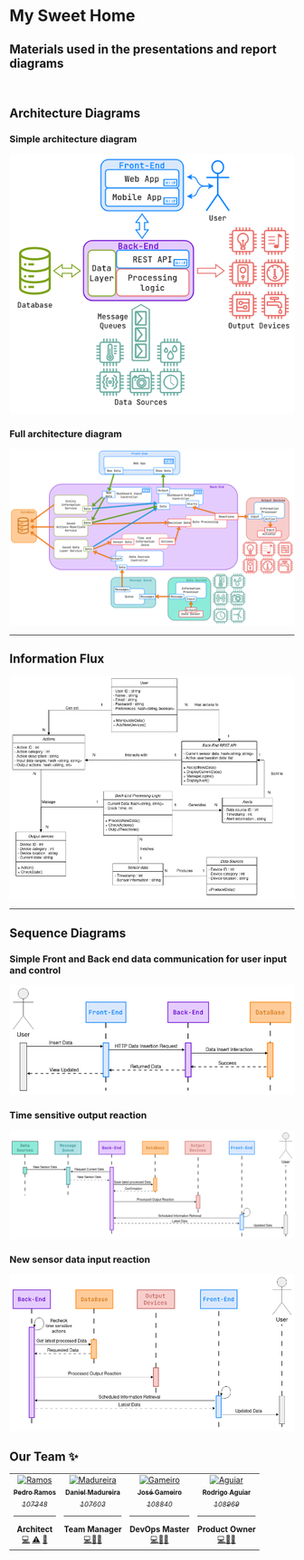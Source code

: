 # My Sweet Home
## Materials used in the presentations and report diagrams
&nbsp;

## Architecture Diagrams
### Simple architecture diagram
<img src = "presentations/Report_Diagrams/simple_architecture_diagram.png">

### Full architecture diagram
<img src = "presentations/Report_Diagrams/architecture_diagram.png">

---

## Information Flux

<img src = "presentations/Report_Diagrams/informationflux.png">

---
## Sequence Diagrams
### Simple Front and Back end data communication for user input and control
<img src = "presentations/Report_Diagrams/sequenceDiag1.png">

### Time sensitive output reaction
<img src = "presentations/Report_Diagrams/sequenceDiag2.png">

### New sensor data input reaction
<img src = "presentations/Report_Diagrams/sequenceDiag3.png">


## Our Team ✨

<!-- ALL-CONTRIBUTORS-LIST:START -->
<!-- prettier-ignore-start -->
<!-- markdownlint-disable -->
<table>
  <tr>
    <td align="center"><a href="https://github.com/P-Ramos16"><img src="https://avatars0.githubusercontent.com/P-Ramos16?v=3" width="150px;" alt="Ramos"/><br /><sub><b>Pedro Ramos</b><br><i>107348</i></sub></a><hr><b>Architect</b><br><a href="https://github.com/P-Ramos16" title="Code">💻</a> <a href="https://github.com/codesandbox/codesandbox-client/commits?author=CompuIves" title="Tests">⚠️</a> <a href="#tool-CompuIves" title="Tools">🔧</a></td>
    <td align="center"><a href="https://github.com/Dan1m4D"><img src="https://avatars0.githubusercontent.com/Dan1m4D?v=3" width="150px;" alt="Madureira"/><br /><sub><b>Daniel Madureira</b><br><i>107603</i></sub></a><hr><b>Team Manager</b><br><a href="https://github.com/Dan1m4D" title="Code">💻</a><a href="#design-CompuIves" title="Design">🎨</a><a href="#tool-CompuIves" title="Tools">🔧</a></td>
    <td align="center"><a href="https://github.com/zegameiro"><img src="https://avatars0.githubusercontent.com/zegameiro?v=3" width="150px;" alt="Gameiro"/><br /><sub><b>José Gameiro</b><br><i>108840</i></sub></a><hr><b>DevOps Master</b><br><a href="https://github.com/zegameiro" title="Code">💻</a><a href="#blog-CompuIves" title="Blogposts">📝</a><a href="#tool-CompuIves" title="Tools">🔧</a></td>
    <td align="center"><a href="https://github.com/FiNeX96"><img src="https://avatars0.githubusercontent.com/FiNeX96?v=3" width="150px;" alt="Aguiar"/><br /><sub><b>Rodrigo Aguiar</b><br><i>108969</i></sub></a><hr><b>Product Owner</b><br><a href="https://github.com/FiNeX96" title="Code">💻</a><a href="#tool-MergeMaestro" title="Tools">🔀</a><a href="#tool-CompuIves" title="Tools">🔧</a></td>
  </tr>
</table>

<!-- markdownlint-enable -->
<!-- prettier-ignore-end -->

<!-- ALL-CONTRIBUTORS-LIST:END -->
